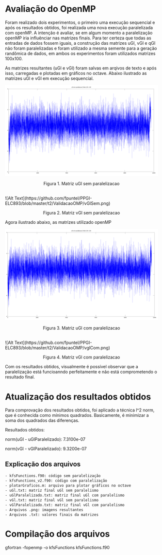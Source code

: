# Avaliação do OpenMP

Foram realizado dois experimentos, o primeiro uma execução sequencial e após os resultados obtidos, foi realizada uma nova execução paralelizada com openMP. A intenção é avaliar, se em algum momento a paralelização openMP iria influênciar nas matrizes finais. Para ter certeza que todas as entradas de dados fossem iguais, a construção das matrizes uGl, vGl e qGl não foram paralelizadas e foram utilizado a mesma semente para a geração randômica de dados, em ambos os experimentos foram utilizados matrizes 100x100.

As matrizes resultantes (uGl e vGl) foram salvas em arqivos de texto e após isso, carregadas e plotadas em gráficos no octave. Abaixo ilustrado as matrizes uGl e vGl em execução sequencial. 

![Alt Text](https://github.com/fpuntel/PPGI-ELC893/blob/master/t2/ValidacaoOMP/uGlSem.png)
<p align="center">Figura 1. Matriz uGl sem paralelizacao</p>
<br>
![Alt Text](https://github.com/fpuntel/PPGI-ELC893/blob/master/t2/ValidacaoOMP/vGlSem.png)
<p align="center">Figura 2. Matriz vGl sem paralelizacao</p>
Agora ilustrado abaixo, as matrizes utilizado openMP

![Alt Text](https://github.com/fpuntel/PPGI-ELC893/blob/master/t2/ValidacaoOMP/uGlCom.png)
<p align="center">Figura 3. Matriz uGl com paralelizacao</p>
<br>
![Alt Text](https://github.com/fpuntel/PPGI-ELC893/blob/master/t2/ValidacaoOMP/vglCom.png)
<p align="center">Figura 4. Matriz vGl com paralelizacao</p>

Com os resultados obtidos, visualmente é possível observar que a paralelização está funcioanndo perfeitamente e não está comprometendo o resultado final.

# Atualização dos resultados obtidos

Para comprovação dos resultados obtidos, foi aplicado a técnica l^2 norm, que é conhecida como mínimos quadrados. Basicamente, é minimizar a soma dos quadrados das diferenças.

Resultados obtidos:

norm(uGl - uGlParalelizado): 7.3100e-07

norm(vGl - vGlParalelizado): 9.3200e-07


## Explicação dos arquivos
 	- kfsFunctions.f90: código sem paralelização
 	- kfsFunctions_v2.f90: código com paralelização
 	- plotarGraficos.m: arquivo para plotar gráficos no octave
 	- uGl.txt: matriz final uGl sem paralelismo
 	- uGlParalelizado.txt: matriz final uGl com paralelismo
 	- vGl.txt: matriz final vGl sem paralelismo
 	- vGlParalelizado.txt: matriz final vGl com paralelismo
 	- Arquivos .png: imagens resultantes
 	- Arquivos .txt: valores finais da matrizes
  
  # Compilação dos arquivos
 gfortran -fopenmp -o kfsFunctions kfsFunctions.f90
